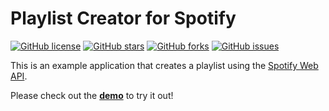 #  Playlist Creator for Spotify


[![GitHub license](https://img.shields.io/github/license/clcmo/playlistcreator-example?style=for-the-badge)](https://github.com/clcmo/playlistcreator-example)
[![GitHub stars](https://img.shields.io/github/stars/clcmo/playlistcreator-example?style=for-the-badge)](https://github.com/clcmo/playlistcreator-example/stargazers)
[![GitHub forks](https://img.shields.io/github/forks/clcmo/playlistcreator-example?style=for-the-badge)](https://github.com/clcmo/playlistcreator-example/network)
[![GitHub issues](https://img.shields.io/github/issues/clcmo/playlistcreator-example?style=for-the-badge)](https://github.com/clcmo/playlistcreator-example/issues)

This is an example application that creates a playlist using the [Spotify Web API](https://developer.spotify.com/web-api/). 

Please check out the **[demo](http://lab.possan.se/playlistcreator-example/)** to try it out!
